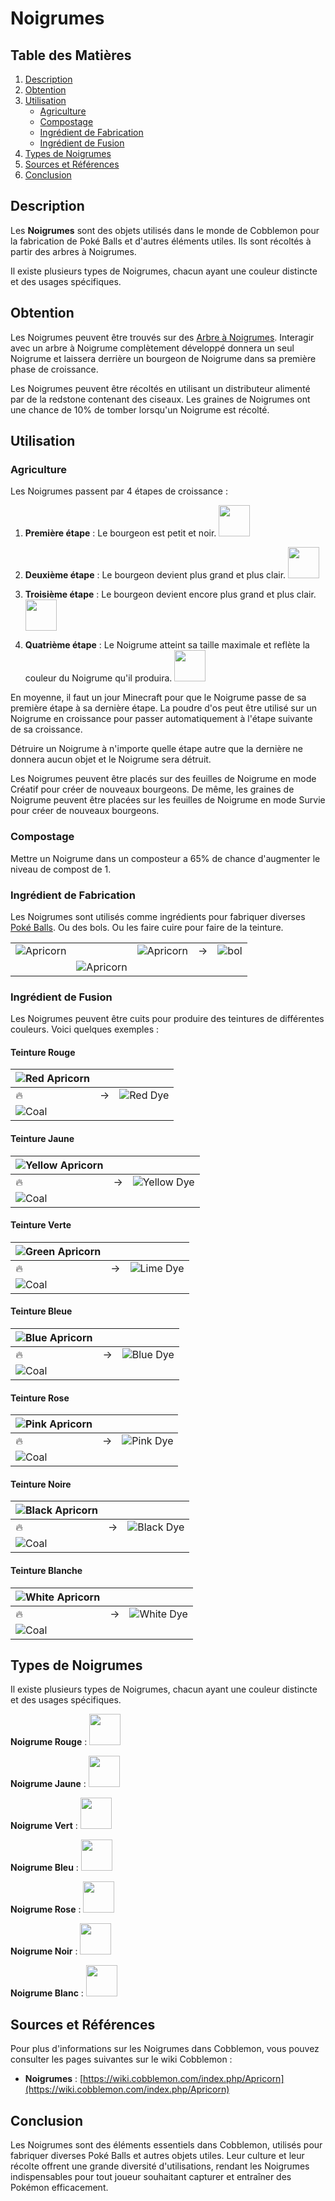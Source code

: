 # Noigrumes

## Table des Matières

1. [Description](#description)
2. [Obtention](#obtention)
3. [Utilisation](#utilisation)
   - [Agriculture](#agriculture)
   - [Compostage](#compostage)
   - [Ingrédient de Fabrication](#ingrédient-de-fabrication)
   - [Ingrédient de Fusion](#ingrédient-de-fusion)
4. [Types de Noigrumes](#types-de-noigrumes)
5. [Sources et Références](#sources-et-références)
6. [Conclusion](#conclusion)

## Description

Les **Noigrumes** sont des objets utilisés dans le monde de Cobblemon pour la fabrication de Poké Balls et d'autres éléments utiles. Ils sont récoltés à partir des arbres à Noigrumes.

Il existe plusieurs types de Noigrumes, chacun ayant une couleur distincte et des usages spécifiques.

## Obtention

Les Noigrumes peuvent être trouvés sur des [Arbre à Noigrumes](https://wiki.cobblemon.com/index.php/Apricorn_Tree). Interagir avec un arbre à Noigrume complètement développé donnera un seul Noigrume et laissera derrière un bourgeon de Noigrume dans sa première phase de croissance.

Les Noigrumes peuvent être récoltés en utilisant un distributeur alimenté par de la redstone contenant des ciseaux. Les graines de Noigrumes ont une chance de 10% de tomber lorsqu'un Noigrume est récolté.

## Utilisation

### Agriculture

Les Noigrumes passent par 4 étapes de croissance :

1. **Première étape** : Le bourgeon est petit et noir.
   <img src="https://wiki.cobblemon.com/images/4/47/Apricorn_%28block%2C_stage_0%29.png" width="50" height="50"/>

2. **Deuxième étape** : Le bourgeon devient plus grand et plus clair.
   <img src="https://wiki.cobblemon.com/images/6/6b/Apricorn_%28block%2C_stage_1%29.png" width="50" height="50"/>

3. **Troisième étape** : Le bourgeon devient encore plus grand et plus clair.
   <img src="https://wiki.cobblemon.com/images/0/0d/Apricorn_%28block%2C_stage_2%29.png" width="50" height="50"/>

4. **Quatrième étape** : Le Noigrume atteint sa taille maximale et reflète la couleur du Noigrume qu'il produira.
   <img src="https://wiki.cobblemon.com/images/c/cb/Red_Apricorn_%28block%29.png" width="50" height="50"/>

En moyenne, il faut un jour Minecraft pour que le Noigrume passe de sa première étape à sa dernière étape. La poudre d'os peut être utilisé sur un Noigrume en croissance pour passer automatiquement à l'étape suivante de sa croissance.

Détruire un Noigrume à n'importe quelle étape autre que la dernière ne donnera aucun objet et le Noigrume sera détruit.

Les Noigrumes peuvent être placés sur des feuilles de Noigrume en mode Créatif pour créer de nouveaux bourgeons. De même, les graines de Noigrume peuvent être placées sur les feuilles de Noigrume en mode Survie pour créer de nouveaux bourgeons.

### Compostage

Mettre un Noigrume dans un composteur a 65% de chance d'augmenter le niveau de compost de 1.

### Ingrédient de Fabrication

Les Noigrumes sont utilisés comme ingrédients pour fabriquer diverses [Poké Balls](/Gameplay/Pokeball.md). Ou des bols. Ou les faire cuire pour faire de la teinture.

| | | | | |
|---|---|---|---|---|
| ![Apricorn](https://wiki.cobblemon.com/images/a/ab/Any_Apricorn.gif) | | ![Apricorn](https://wiki.cobblemon.com/images/a/ab/Any_Apricorn.gif) | → | ![bol](https://wiki.cobblemon.com/images/9/9c/Bowl.png) |
| | ![Apricorn](https://wiki.cobblemon.com/images/a/ab/Any_Apricorn.gif) | | | |

### Ingrédient de Fusion

Les Noigrumes peuvent être cuits pour produire des teintures de différentes couleurs. Voici quelques exemples :

#### Teinture Rouge

| ![Red Apricorn](https://wiki.cobblemon.com/images/d/da/Red_Apricorn.png) | | |
|---|---|---|
| 🔥 | → | ![Red Dye](https://wiki.cobblemon.com/images/c/c1/Red_Dye.png) |
| ![Coal](https://wiki.cobblemon.com/images/a/a7/Coal.png) | | |

#### Teinture Jaune

| ![Yellow Apricorn](https://wiki.cobblemon.com/images/3/30/Yellow_Apricorn.png) | | |
|---|---|---|
| 🔥 | → | ![Yellow Dye](https://wiki.cobblemon.com/images/4/46/Yellow_Dye.png) |
| ![Coal](https://wiki.cobblemon.com/images/a/a7/Coal.png) | | |

#### Teinture Verte

| ![Green Apricorn](https://wiki.cobblemon.com/images/e/e4/Green_Apricorn.png) | | |
|---|---|---|
| 🔥 | → | ![Lime Dye](https://wiki.cobblemon.com/images/f/f1/Lime_Dye.png) |
| ![Coal](https://wiki.cobblemon.com/images/a/a7/Coal.png) | | |

#### Teinture Bleue

| ![Blue Apricorn](https://wiki.cobblemon.com/images/7/7d/Blue_Apricorn.png) | | |
|---|---|---|
| 🔥 | → | ![Blue Dye](https://wiki.cobblemon.com/images/c/c9/Blue_Dye.png) |
| ![Coal](https://wiki.cobblemon.com/images/a/a7/Coal.png) | | |

#### Teinture Rose

| ![Pink Apricorn](https://wiki.cobblemon.com/images/e/ea/Pink_Apricorn.png) | | |
|---|---|---|
| 🔥 | → | ![Pink Dye](https://wiki.cobblemon.com/images/6/6a/Pink_Dye.png) |
| ![Coal](https://wiki.cobblemon.com/images/a/a7/Coal.png) | | |

#### Teinture Noire

| ![Black Apricorn](https://wiki.cobblemon.com/images/1/15/Black_Apricorn.png) | | |
|---|---|---|
| 🔥 | → | ![Black Dye](https://wiki.cobblemon.com/images/4/4c/Black_Dye.png) |
| ![Coal](https://wiki.cobblemon.com/images/a/a7/Coal.png) | | |

#### Teinture Blanche

| ![White Apricorn](https://wiki.cobblemon.com/images/7/73/White_Apricorn.png) | | |
|---|---|---|
| 🔥 | → | ![White Dye](https://wiki.cobblemon.com/images/9/91/White_Dye.png) |
| ![Coal](https://wiki.cobblemon.com/images/a/a7/Coal.png) | | |

## Types de Noigrumes

Il existe plusieurs types de Noigrumes, chacun ayant une couleur distincte et des usages spécifiques.

**Noigrume Rouge** : <img src="https://wiki.cobblemon.com/images/c/cb/Red_Apricorn_%28block%29.png" width="50" height="50"/>

**Noigrume Jaune** : <img src="https://wiki.cobblemon.com/images/b/b3/Yellow_Apricorn_%28block%29.png" width="50" height="50"/>

**Noigrume Vert** : <img src="https://wiki.cobblemon.com/images/3/36/Green_Apricorn_%28block%29.png" width="50" height="50"/>

**Noigrume Bleu** : <img src="https://wiki.cobblemon.com/images/5/5d/Blue_Apricorn_%28block%29.png" width="50" height="50"/>

**Noigrume Rose** : <img src="https://wiki.cobblemon.com/images/2/24/Pink_Apricorn_%28block%29.png" width="50" height="50"/>

**Noigrume Noir** : <img src="https://wiki.cobblemon.com/images/e/ee/Black_Apricorn_%28block%29.png" width="50" height="50"/>

**Noigrume Blanc** : <img src="https://wiki.cobblemon.com/images/7/78/White_Apricorn_%28block%29.png" width="50" height="50"/>

## Sources et Références

Pour plus d'informations sur les Noigrumes dans Cobblemon, vous pouvez consulter les pages suivantes sur le wiki Cobblemon :

- **Noigrumes** : [https://wiki.cobblemon.com/index.php/Apricorn](https://wiki.cobblemon.com/index.php/Apricorn)

## Conclusion

Les Noigrumes sont des éléments essentiels dans Cobblemon, utilisés pour fabriquer diverses Poké Balls et autres objets utiles. Leur culture et leur récolte offrent une grande diversité d'utilisations, rendant les Noigrumes indispensables pour tout joueur souhaitant capturer et entraîner des Pokémon efficacement.
